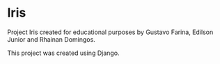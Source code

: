 # Iris

Project Iris created for educational purposes by Gustavo Farina, Edilson Junior and Rhainan Domingos.

This project was created using Django.
